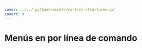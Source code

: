 ```yaml
---
cover: ../../.gitbook/assets/control-structures.gif
coverY: 0
---
```


# Menús en por línea de comando

